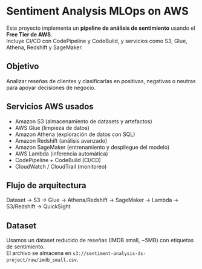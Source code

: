 # Sentiment Analysis MLOps on AWS

Este proyecto implementa un **pipeline de análisis de sentimiento** usando el **Free Tier de AWS**.  
Incluye CI/CD con CodePipeline y CodeBuild, y servicios como S3, Glue, Athena, Redshift y SageMaker.  

## Objetivo
Analizar reseñas de clientes y clasificarlas en positivas, negativas o neutras para apoyar decisiones de negocio.

## Servicios AWS usados
- Amazon S3 (almacenamiento de datasets y artefactos)
- AWS Glue (limpieza de datos)
- Amazon Athena (exploración de datos con SQL)
- Amazon Redshift (análisis avanzado)
- Amazon SageMaker (entrenamiento y despliegue del modelo)
- AWS Lambda (inferencia automática)
- CodePipeline + CodeBuild (CI/CD)
- CloudWatch / CloudTrail (monitoreo)

## Flujo de arquitectura
Dataset → S3 → Glue → Athena/Redshift → SageMaker → Lambda → S3/Redshift → QuickSight

## Dataset
Usamos un dataset reducido de reseñas (IMDB small, ~5MB) con etiquetas de sentimiento.  
El archivo se almacena en `s3://sentiment-analysis-ds-project/raw/imdb_small.csv`.
